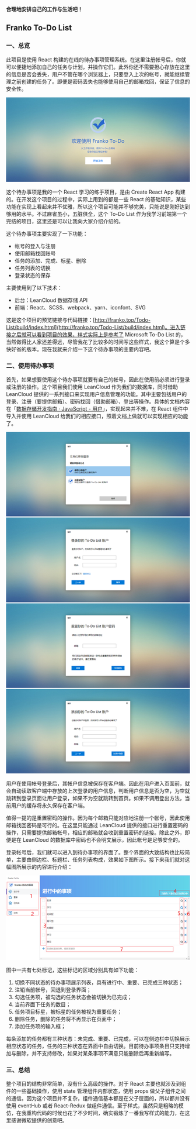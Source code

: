 **合理地安排自己的工作与生活吧！**
## Franko To-Do List

### 一、总览
此项目是使用 React 构建的在线的待办事项管理系统。在这里注册帐号后，你就可以便捷地添加自己的任务与计划，并操作它们。此外你还不需要担心存放在这里的信息是否会丢失，用户不管在哪个浏览器上，只要登入上次的帐号，就能继续管理之前创建的任务了。即便是密码丢失也能够使用自己的邮箱找回，保证了信息的安全性。<div align=center>![欢迎页](20190203A/001.png)</div>

这个待办事项是我的一个 React 学习的练手项目，是由 Create React App 构建的。在开发这个项目的过程中，实际上用到的都是一些 React 的基础知识，某些功能在实现上看起来并不优雅，所以这个项目可能并不够完美，只能说是刚好达到够用的水平。不过麻雀虽小，五脏俱全，这个 To-Do List 作为我学习前端第一个完结的项目，这里还是可以让我向大家介绍介绍的。

这个待办事项主要实现了一下功能：

* 帐号的登入与注册
* 使用邮箱找回账号
* 任务的添加、完成、标星、删除
* 任务列表的切换
* 登录状态的保存

主要使用到了以下技术：

* 后台：LeanCloud 数据存储 API
* 前端：React、SCSS、webpack、yarn、iconfont、SVG

这是这个项目的预览链接与代码链接：[http://franko.top/Todo-List/build/index.html](http://franko.top/Todo-List/build/index.html)。进入链接之后就可以看到项目的效果，样式实际上是参考了 Microsoft To-Do List 的，当然做得比人家还差得远，尽管我花了比较多的时间写这些样式，我这个算是个多快好省的版本。现在我就来介绍一下这个待办事项的主要内容吧。

### 二、使用待办事项
首先，如果想要使用这个待办事项就要有自己的帐号，因此在使用前必须进行登录或注册的操作。这个项目我们使用 LeanCloud 作为我们的数据库，同时借助 LeanCloud 提供的一系列接口来实现用户信息管理的功能。其中主要包括用户的登录、注册（要提供邮箱）、密码找回（借助邮箱）、登出等操作。具体的文档内容在「[数据存储开发指南 · JavaScript - 用户](https://leancloud.cn/docs/leanstorage_guide-js.html#hash954895)」，实现起来并不难，在 React 组件中导入并使用 LeanCloud 给我们的相应接口，照着文档上做就可以实现相应的功能了。<div align=center>![选择](20190203A/002.png)</div><div align=center>![登录](20190203A/003.png)</div><div align=center>![重置密码](20190203A/004.png)</div><div align=center>![注册](20190203A/005.png)</div>

用户在使用帐号登录后，其帐户信息被保存在客户端。因此在用户进入页面前，就会自动读取客户端中存放的上次登录的用户信息，判断用户信息是否为空，为空就跳转到登录页面让用户登录，如果不为空就跳转到首页。如果不调用登出方法，当前用户的缓存将永久保存在客户端。

值得一提的是重置密码的操作。因为每个邮箱只能对应地注册一个帐号，因此使用邮箱找回密码是可行的。在这里只能通过 LeanCloud 提供的接口进行重置密码的操作，只需要提供邮箱帐号，相应的邮箱就会收到重置密码的链接。除此之外，即便是在 LeanCloud 的数据库中密码也不会明文展示，因此帐号是足够安全的。

登录帐号后，我们就可以进入到待办事项的界面了。整个界面的大致结构也比较简单，主要由侧边栏、标题栏、任务列表构成，效果如下图所示。接下来我们就对这幅图所展示的内容进行介绍：<div align=center>![界面](20190203A/006.png)</div>

图中一共有七处标记，这些标记的区域分别具有如下功能：

1. 切换不同状态的待办事项展示列表，具有进行中、重要、已完成三种状态；
2. 注销当前帐号，回退到登录界面；
3. 勾选任务项，被勾选的任务状态会被切换为已完成；
4. 当前界面下任务的数目；
5. 任务项目标星，被标星的任务被视为重要任务；
6. 删除任务，删除的任务将不再显示在页面中；
7. 添加任务项的输入框；

每条添加的任务都有三种状态：未完成、重要、已完成，可以在侧边栏中切换展示相应状态的任务，任务的三种状态在界面中自由切换。目前待办事项条目只支持增加与删除，并不支持修改，如果对某条事项不满意只能删除后再重新编写。

### 三、总结
整个项目的结构非常简单，没有什么高级的操作。对于 React 主要也就涉及到组件的一些基础操作，使用 state 管理组件内部状态，使用 props 做父子组件之间的通信。因为这个项目并不复杂，组件通信基本都是在父子层面的，所以都并没有使用 eventHub 或者 React-Redux 做组件通信。至于样式，虽然只是粗略的模仿，在我重构代码的时候也花了不少时间，确实锻炼了一番我写样式的能力，在这里感谢微软提供的创意吧。